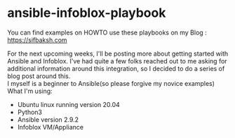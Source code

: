# ansible-infoblox-playbook
<!-- wp:paragraph -->
You can find examples on HOWTO use these playbooks on my Blog : https://sifbaksh.com

<p>For the next upcoming weeks, I'll be posting more about getting started with Ansible and Infoblox.  I've had quite a few folks reached out to me asking for additional information around this integration, so I decided to do a series of blog post around this.<br>I myself is a beginner to Ansible(so please forgive my novice examples)<br>What I'm using:</p>
<!-- /wp:paragraph -->

<!-- wp:list -->
<ul><li>Ubuntu linux running version 20.04</li><li>Python3</li><li>Ansible version 2.9.2</li><li>Infoblox VM/Appliance</li></ul>
<!-- /wp:list -->
